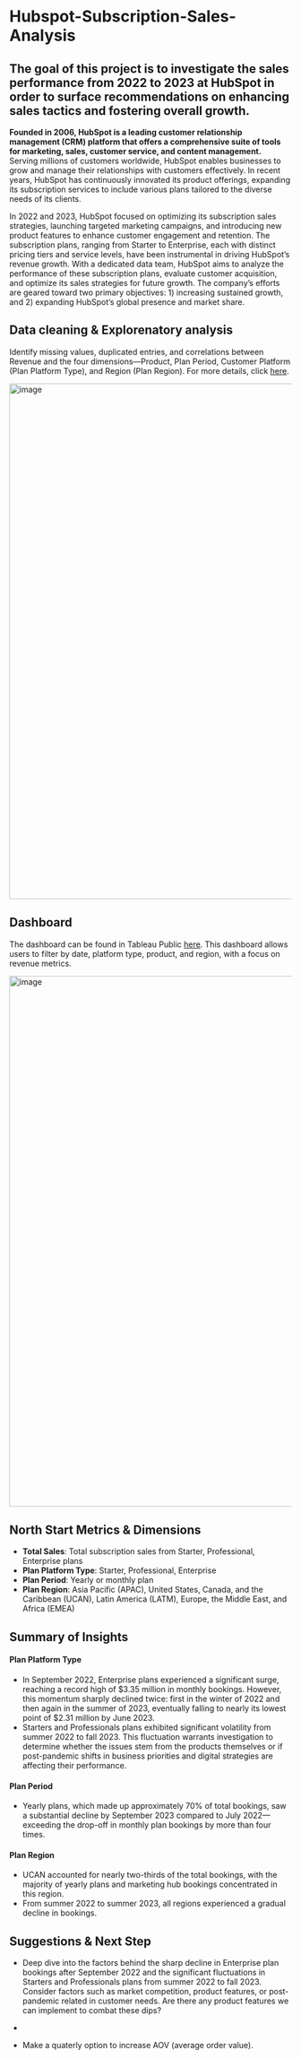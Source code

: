 # Hubspot-Subscription-Sales-Analysis

## The goal of this project is to investigate the sales performance from 2022 to 2023 at HubSpot in order to surface recommendations on enhancing sales tactics and fostering overall growth.

**Founded in 2006, HubSpot is a leading customer relationship management (CRM) platform that offers a comprehensive suite of tools for marketing, sales, customer service, and content management.** Serving millions of customers worldwide, HubSpot enables businesses to grow and manage their relationships with customers effectively. In recent years, HubSpot has continuously innovated its product offerings, expanding its subscription services to include various plans tailored to the diverse needs of its clients.

In 2022 and 2023, HubSpot focused on optimizing its subscription sales strategies, launching targeted marketing campaigns, and introducing new product features to enhance customer engagement and retention. The subscription plans, ranging from Starter to Enterprise, each with distinct pricing tiers and service levels, have been instrumental in driving HubSpot’s revenue growth. With a dedicated data team, HubSpot aims to analyze the performance of these subscription plans, evaluate customer acquisition, and optimize its sales strategies for future growth. The company’s efforts are geared toward two primary objectives: 1) increasing sustained growth, and 2) expanding HubSpot’s global presence and market share.



## Data cleaning & Explorenatory analysis

Identify missing values, duplicated entries, and correlations between Revenue and the four dimensions—Product, Plan Period, Customer Platform (Plan Platform Type), and Region (Plan Region). For more details, click [here](https://github.com/WittsMei/Hubspot-Subscription-Sales-Analysis-Overview/blob/main/Hubspot%20Data%20Cleaning%20%26%20EDA.ipynb).

<img width="920" alt="image" src="https://github.com/user-attachments/assets/8c050c6f-4333-4f67-9582-2f56e504610a">


## Dashboard
The dashboard can be found in Tableau Public [here](https://public.tableau.com/app/profile/witts.jianming.mei/viz/HubspotSalesOverview/HubspotSalesOverview?publish=yes). This dashboard allows users to filter by date, platform type, product, and region, with a focus on revenue metrics.

<img width="947" alt="image" src="https://github.com/user-attachments/assets/6db17bc9-6467-4316-a0e7-05ae7a8a4379">



## North Start Metrics & Dimensions
- **Total Sales**: Total subscription sales from Starter, Professional, Enterprise plans
- **Plan Platform Type**: Starter, Professional, Enterprise 
- **Plan Period**: Yearly or monthly plan
- **Plan Region**: Asia Pacific (APAC), United States, Canada, and the Caribbean (UCAN), Latin America (LATM), Europe, the Middle East, and Africa (EMEA)


## Summary of Insights

#### Plan Platform Type
- In September 2022, Enterprise plans experienced a significant surge, reaching a record high of $3.35 million in monthly bookings. However, this momentum sharply declined twice: first in the winter of 2022 and then again in the summer of 2023, eventually falling to nearly its lowest point of $2.31 million by June 2023.
- Starters and Professionals plans exhibited significant volatility from summer 2022 to fall 2023. This fluctuation warrants investigation to determine whether the issues stem from the products themselves or if post-pandemic shifts in business priorities and digital strategies are affecting their performance.


#### Plan Period
- Yearly plans, which made up approximately 70% of total bookings, saw a substantial decline by September 2023 compared to July 2022—exceeding the drop-off in monthly plan bookings by more than four times.



#### Plan Region
- UCAN accounted for nearly two-thirds of the total bookings, with the majority of yearly plans and marketing hub bookings concentrated in this region.
- From summer 2022 to summer 2023, all regions experienced a gradual decline in bookings.


## Suggestions & Next Step

- Deep dive into the factors behind the sharp decline in Enterprise plan bookings after September 2022 and the significant fluctuations in Starters and Professionals plans from summer 2022 to fall 2023. Consider factors such as market competition, product features, or post-pandemic related in customer needs. Are there any product features we can implement to combat these dips?

- 

- Make a quaterly option to increase AOV (average order value). 
